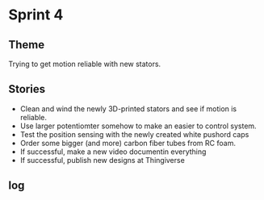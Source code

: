 # Sprint 4

## Theme

Trying to get motion reliable with new stators.

## Stories

* Clean and wind the newly 3D-printed stators and see if motion is reliable.
* Use larger potentiomter somehow to make an easier to control system.
* Test the position sensing with the newly created white pushord caps
* Order some bigger (and more) carbon fiber tubes from RC foam.
* If successful, make a new video documentin everything
* If successful, publish new designs at Thingiverse

## log
